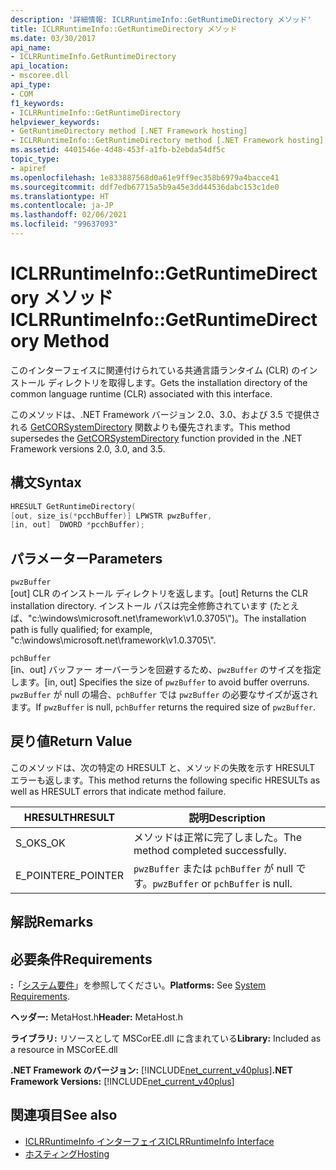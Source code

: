```yaml
---
description: '詳細情報: ICLRRuntimeInfo::GetRuntimeDirectory メソッド'
title: ICLRRuntimeInfo::GetRuntimeDirectory メソッド
ms.date: 03/30/2017
api_name:
- ICLRRuntimeInfo.GetRuntimeDirectory
api_location:
- mscoree.dll
api_type:
- COM
f1_keywords:
- ICLRRuntimeInfo::GetRuntimeDirectory
helpviewer_keywords:
- GetRuntimeDirectory method [.NET Framework hosting]
- ICLRRuntimeInfo::GetRuntimeDirectory method [.NET Framework hosting]
ms.assetid: 4401546e-4d48-453f-a1fb-b2ebda54df5c
topic_type:
- apiref
ms.openlocfilehash: 1e833887568d0a61e9ff9ec358b6979a4bacce41
ms.sourcegitcommit: ddf7edb67715a5b9a45e3dd44536dabc153c1de0
ms.translationtype: HT
ms.contentlocale: ja-JP
ms.lasthandoff: 02/06/2021
ms.locfileid: "99637093"
---
```

# <a name="iclrruntimeinfogetruntimedirectory-method"></a><span data-ttu-id="65d05-103">ICLRRuntimeInfo::GetRuntimeDirectory メソッド</span><span class="sxs-lookup"><span data-stu-id="65d05-103">ICLRRuntimeInfo::GetRuntimeDirectory Method</span></span>

<span data-ttu-id="65d05-104">このインターフェイスに関連付けられている共通言語ランタイム (CLR) のインストール ディレクトリを取得します。</span><span class="sxs-lookup"><span data-stu-id="65d05-104">Gets the installation directory of the common language runtime (CLR) associated with this interface.</span></span>  
  
 <span data-ttu-id="65d05-105">このメソッドは、.NET Framework バージョン 2.0、3.0、および 3.5 で提供される [GetCORSystemDirectory](getcorsystemdirectory-function.md) 関数よりも優先されます。</span><span class="sxs-lookup"><span data-stu-id="65d05-105">This method supersedes the [GetCORSystemDirectory](getcorsystemdirectory-function.md) function provided in the .NET Framework versions 2.0, 3.0, and 3.5.</span></span>  
  
## <a name="syntax"></a><span data-ttu-id="65d05-106">構文</span><span class="sxs-lookup"><span data-stu-id="65d05-106">Syntax</span></span>  
  
```cpp  
HRESULT GetRuntimeDirectory(  
[out, size_is(*pcchBuffer)] LPWSTR pwzBuffer,  
[in, out]  DWORD *pcchBuffer);  
```  
  
## <a name="parameters"></a><span data-ttu-id="65d05-107">パラメーター</span><span class="sxs-lookup"><span data-stu-id="65d05-107">Parameters</span></span>  

 `pwzBuffer`  
 <span data-ttu-id="65d05-108">[out] CLR のインストール ディレクトリを返します。</span><span class="sxs-lookup"><span data-stu-id="65d05-108">[out] Returns the CLR installation directory.</span></span> <span data-ttu-id="65d05-109">インストール パスは完全修飾されています (たとえば、"c:\windows\microsoft.net\framework\v1.0.3705\\")。</span><span class="sxs-lookup"><span data-stu-id="65d05-109">The installation path is fully qualified; for example, "c:\windows\microsoft.net\framework\v1.0.3705\\".</span></span>  
  
 `pchBuffer`  
 <span data-ttu-id="65d05-110">[in、out] バッファー オーバーランを回避するため、`pwzBuffer` のサイズを指定します。</span><span class="sxs-lookup"><span data-stu-id="65d05-110">[in, out] Specifies the size of `pwzBuffer` to avoid buffer overruns.</span></span> <span data-ttu-id="65d05-111">`pwzBuffer` が null の場合、`pchBuffer` では `pwzBuffer` の必要なサイズが返されます。</span><span class="sxs-lookup"><span data-stu-id="65d05-111">If `pwzBuffer` is null, `pchBuffer` returns the required size of `pwzBuffer`.</span></span>  
  
## <a name="return-value"></a><span data-ttu-id="65d05-112">戻り値</span><span class="sxs-lookup"><span data-stu-id="65d05-112">Return Value</span></span>  

 <span data-ttu-id="65d05-113">このメソッドは、次の特定の HRESULT と、メソッドの失敗を示す HRESULT エラーも返します。</span><span class="sxs-lookup"><span data-stu-id="65d05-113">This method returns the following specific HRESULTs as well as HRESULT errors that indicate method failure.</span></span>  
  
|<span data-ttu-id="65d05-114">HRESULT</span><span class="sxs-lookup"><span data-stu-id="65d05-114">HRESULT</span></span>|<span data-ttu-id="65d05-115">説明</span><span class="sxs-lookup"><span data-stu-id="65d05-115">Description</span></span>|  
|-------------|-----------------|  
|<span data-ttu-id="65d05-116">S_OK</span><span class="sxs-lookup"><span data-stu-id="65d05-116">S_OK</span></span>|<span data-ttu-id="65d05-117">メソッドは正常に完了しました。</span><span class="sxs-lookup"><span data-stu-id="65d05-117">The method completed successfully.</span></span>|  
|<span data-ttu-id="65d05-118">E_POINTER</span><span class="sxs-lookup"><span data-stu-id="65d05-118">E_POINTER</span></span>|<span data-ttu-id="65d05-119">`pwzBuffer` または `pchBuffer` が null です。</span><span class="sxs-lookup"><span data-stu-id="65d05-119">`pwzBuffer` or `pchBuffer` is null.</span></span>|  
  
## <a name="remarks"></a><span data-ttu-id="65d05-120">解説</span><span class="sxs-lookup"><span data-stu-id="65d05-120">Remarks</span></span>  
  
## <a name="requirements"></a><span data-ttu-id="65d05-121">必要条件</span><span class="sxs-lookup"><span data-stu-id="65d05-121">Requirements</span></span>  

 <span data-ttu-id="65d05-122">**:**「[システム要件](../../get-started/system-requirements.md)」を参照してください。</span><span class="sxs-lookup"><span data-stu-id="65d05-122">**Platforms:** See [System Requirements](../../get-started/system-requirements.md).</span></span>  
  
 <span data-ttu-id="65d05-123">**ヘッダー:** MetaHost.h</span><span class="sxs-lookup"><span data-stu-id="65d05-123">**Header:** MetaHost.h</span></span>  
  
 <span data-ttu-id="65d05-124">**ライブラリ:** リソースとして MSCorEE.dll に含まれている</span><span class="sxs-lookup"><span data-stu-id="65d05-124">**Library:** Included as a resource in MSCorEE.dll</span></span>  
  
 <span data-ttu-id="65d05-125">**.NET Framework のバージョン:** [!INCLUDE[net_current_v40plus](../../../../includes/net-current-v40plus-md.md)]</span><span class="sxs-lookup"><span data-stu-id="65d05-125">**.NET Framework Versions:** [!INCLUDE[net_current_v40plus](../../../../includes/net-current-v40plus-md.md)]</span></span>  
  
## <a name="see-also"></a><span data-ttu-id="65d05-126">関連項目</span><span class="sxs-lookup"><span data-stu-id="65d05-126">See also</span></span>

- [<span data-ttu-id="65d05-127">ICLRRuntimeInfo インターフェイス</span><span class="sxs-lookup"><span data-stu-id="65d05-127">ICLRRuntimeInfo Interface</span></span>](iclrruntimeinfo-interface.md)
- [<span data-ttu-id="65d05-128">ホスティング</span><span class="sxs-lookup"><span data-stu-id="65d05-128">Hosting</span></span>](index.md)
